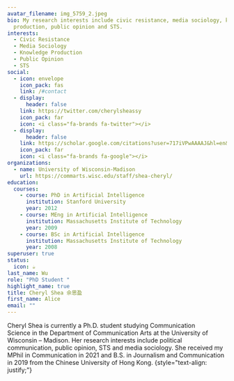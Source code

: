 ```yaml
---
avatar_filename: img_5759_2.jpeg
bio: My research interests include civic resistance, media sociology, knowledge
  production, public opinion and STS.
interests:
  - Civic Resistance
  - Media Sociology
  - Knowledge Production
  - Public Opinion
  - STS
social:
  - icon: envelope
    icon_pack: fas
    link: /#contact
  - display:
      header: false
    link: https://twitter.com/cherylsheassy
    icon_pack: far
    icon: <i class="fa-brands fa-twitter"></i>
  - display:
      header: false
    link: https://scholar.google.com/citations?user=717iVPwAAAAJ&hl=en&authuser=1
    icon_pack: far
    icon: <i class="fa-brands fa-google"></i>
organizations:
  - name: University of Wisconsin-Madison
    url: https://commarts.wisc.edu/staff/shea-cheryl/
education:
  courses:
    - course: PhD in Artificial Intelligence
      institution: Stanford University
      year: 2012
    - course: MEng in Artificial Intelligence
      institution: Massachusetts Institute of Technology
      year: 2009
    - course: BSc in Artificial Intelligence
      institution: Massachusetts Institute of Technology
      year: 2008
superuser: true
status:
  icon: ☕️
last_name: Wu
role: "PhD Student "
highlight_name: true
title: Cheryl Shea 佘思盈
first_name: Alice
email: ""
---
```

Cheryl Shea is currently a Ph.D. student studying Communication Science in the Department of Communication Arts at the University of Wisconsin – Madison. Her research interests include political communication, public opinion, STS and media sociology. She received my MPhil in Communication in 2021 and B.S. in Journalism and Communication in 2019 from the Chinese University of Hong Kong.
{style="text-align: justify;"}